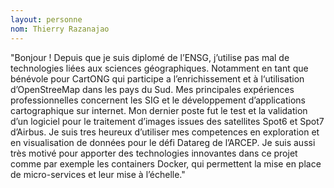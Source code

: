 ```yaml
---
layout: personne
nom: Thierry Razanajao
---
```


"Bonjour ! Depuis que je suis diplomé de l’ENSG, j’utilise pas mal de technologies liées aux sciences géographiques.  Notamment en tant que bénévole pour CartONG qui participe a l’enrichissement et à l‘utilisation d’OpenStreeMap dans les pays du Sud. Mes principales expériences professionnelles concernent les SIG et le développement d’applications cartographique sur internet.  Mon dernier poste fut le test et la validation d’un logiciel pour le traitement d’images issues des satellites Spot6 et Spot7 d’Airbus.  Je suis tres heureux d’utiliser mes competences en exploration et en visualisation de données pour le défi Datareg de l’ARCEP. Je suis aussi très motivé pour apporter des technologies innovantes dans ce projet comme par exemple les containers Docker, qui permettent la mise en place de micro-services et leur mise à l’échelle."
